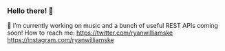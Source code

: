 

### Hello there! 👋
🔭 I’m currently working on music and a bunch of useful REST APIs coming soon!
How to reach me: https://twitter.com/ryanwilliamske
                 https://instagram.com/ryanwilliamske
                 
<img src="" />
<!--
**ryanwilliamske/ryanwilliamske** is a ✨ _special_ ✨ repository because its `README.md` (this file) appears on your GitHub profile.

Here are some ideas to get you started:

- 🔭 I’m currently working on ...
- 🌱 I’m currently learning ...
- 👯 I’m looking to collaborate on ...
- 🤔 I’m looking for help with ...
- 💬 Ask me about ...
- 📫 How to reach me: ...
- 😄 Pronouns: ...
- ⚡ Fun fact: ...
-->

